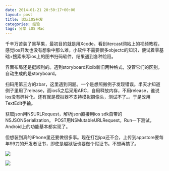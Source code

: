 ```yaml
---
date: 2014-01-21 20:50:17+00:00
layout: post
title: 试玩iOS开发
categories: 经验
tags: 分享 iOS Mac
---
```


千辛万苦装了黑苹果，最初目的就是用Xcode。看到itercast网站上的视频教程，感觉ios开发也没有想象中那么难，小软件不需要很多objectc的知识，便试着零基础+搜索来写ios上的图书扫码软件，结果遇到各种险阻。

界面布局还是挺顺利的。遇到storyboard和xib新旧两种格式，没管它们的区别，自动生成的是storyboard。

扫码用第三方的zbar，这里遇到问题。一个是想照搬例子发现错误。半天才知道例子里用了release，而ios5之后采用ARC，自用释放内存，不用release，谁说ios没有碎片化。还有就是模拟器不支持模拟摄像头，测试不了。。于是改用TextEdit手输。

获取json用NSURLRequest，解析json直接用ios sdk自带的NSJSONSerialization。
POST用NSMutableURLRequest。Run一下测试，Android上的功能基本都实现了。

但想装到真的iPhone里还要做很多事。现在打包ipa还不会，上传到appstore要每年99刀的开发者证书，即使是越狱版也要做个假证书。不想再搞了。

![](https://raw2.github.com/xulihang/xulihang.github.io/master/album/ios/1.png)

![](https://raw2.github.com/xulihang/xulihang.github.io/master/album/ios/2.png)

